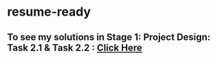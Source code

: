 # resume-ready

## To see my solutions in Stage 1: Project Design: Task 2.1 & Task 2.2 : [Click Here](ToolsInBTEC.md)